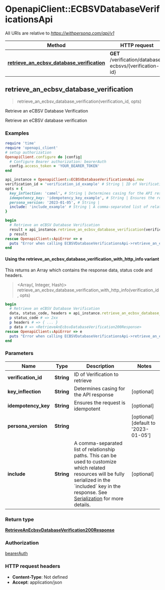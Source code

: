 # OpenapiClient::ECBSVDatabaseVerificationsApi

All URIs are relative to *https://withpersona.com/api/v1*

| Method | HTTP request | Description |
| ------ | ------------ | ----------- |
| [**retrieve_an_ecbsv_database_verification**](ECBSVDatabaseVerificationsApi.md#retrieve_an_ecbsv_database_verification) | **GET** /verification/database-ecbsvs/{verification-id} | Retrieve an eCBSV Database Verification |


## retrieve_an_ecbsv_database_verification

> <RetrieveAnEcbsvDatabaseVerification200Response> retrieve_an_ecbsv_database_verification(verification_id, opts)

Retrieve an eCBSV Database Verification

Retrieve an eCBSV database verification

### Examples

```ruby
require 'time'
require 'openapi_client'
# setup authorization
OpenapiClient.configure do |config|
  # Configure Bearer authorization: bearerAuth
  config.access_token = 'YOUR_BEARER_TOKEN'
end

api_instance = OpenapiClient::ECBSVDatabaseVerificationsApi.new
verification_id = 'verification_id_example' # String | ID of Verification to retrieve
opts = {
  key_inflection: 'camel', # String | Determines casing for the API response
  idempotency_key: 'idempotency_key_example', # String | Ensures the request is idempotent
  persona_version: '2023-01-05', # String | 
  include: 'include_example' # String | A comma-separated list of relationship paths. This can be used to customize which related resources will be fully serialized in the `included` key in the response. See [Serialization](https://docs.withpersona.com/reference/serialization#inclusion-of-related-resources) for more details.
}

begin
  # Retrieve an eCBSV Database Verification
  result = api_instance.retrieve_an_ecbsv_database_verification(verification_id, opts)
  p result
rescue OpenapiClient::ApiError => e
  puts "Error when calling ECBSVDatabaseVerificationsApi->retrieve_an_ecbsv_database_verification: #{e}"
end
```

#### Using the retrieve_an_ecbsv_database_verification_with_http_info variant

This returns an Array which contains the response data, status code and headers.

> <Array(<RetrieveAnEcbsvDatabaseVerification200Response>, Integer, Hash)> retrieve_an_ecbsv_database_verification_with_http_info(verification_id, opts)

```ruby
begin
  # Retrieve an eCBSV Database Verification
  data, status_code, headers = api_instance.retrieve_an_ecbsv_database_verification_with_http_info(verification_id, opts)
  p status_code # => 2xx
  p headers # => { ... }
  p data # => <RetrieveAnEcbsvDatabaseVerification200Response>
rescue OpenapiClient::ApiError => e
  puts "Error when calling ECBSVDatabaseVerificationsApi->retrieve_an_ecbsv_database_verification_with_http_info: #{e}"
end
```

### Parameters

| Name | Type | Description | Notes |
| ---- | ---- | ----------- | ----- |
| **verification_id** | **String** | ID of Verification to retrieve |  |
| **key_inflection** | **String** | Determines casing for the API response | [optional] |
| **idempotency_key** | **String** | Ensures the request is idempotent | [optional] |
| **persona_version** | **String** |  | [optional][default to &#39;2023-01-05&#39;] |
| **include** | **String** | A comma-separated list of relationship paths. This can be used to customize which related resources will be fully serialized in the &#x60;included&#x60; key in the response. See [Serialization](https://docs.withpersona.com/reference/serialization#inclusion-of-related-resources) for more details. | [optional] |

### Return type

[**RetrieveAnEcbsvDatabaseVerification200Response**](RetrieveAnEcbsvDatabaseVerification200Response.md)

### Authorization

[bearerAuth](../README.md#bearerAuth)

### HTTP request headers

- **Content-Type**: Not defined
- **Accept**: application/json

